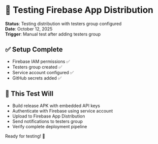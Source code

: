 # 🧪 Testing Firebase App Distribution

**Status**: Testing distribution with testers group configured  
**Date**: October 12, 2025  
**Trigger**: Manual test after adding testers group

## ✅ Setup Complete
- Firebase IAM permissions ✅
- Testers group created ✅  
- Service account configured ✅
- GitHub secrets added ✅

## 🎯 This Test Will
- Build release APK with embedded API keys
- Authenticate with Firebase using service account
- Upload to Firebase App Distribution
- Send notifications to testers group
- Verify complete deployment pipeline

Ready for testing! 🚀